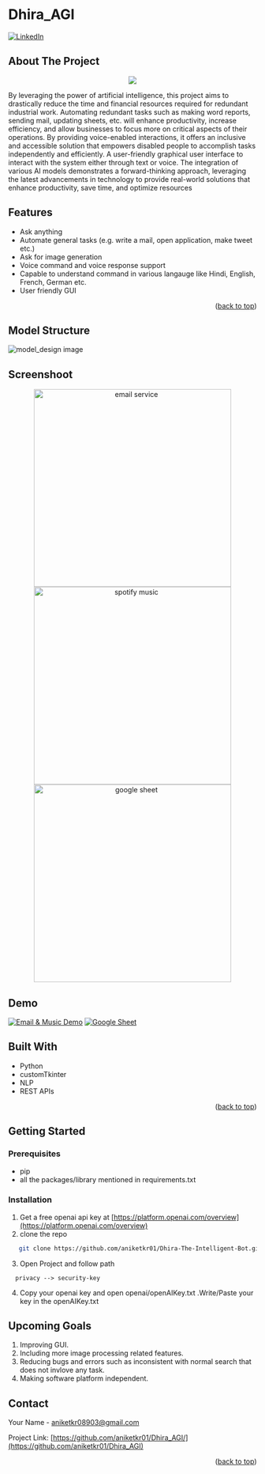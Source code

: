# Dhira_AGI
<a name="readme-top"></a>


[![LinkedIn][linkedin-shield]][linkedin-url]

<!-- ABOUT THE PROJECT -->
## About The Project

<p align='center'><img src='./resources/images/homepage.png'></p>
<!-- [![Product Name Screen Shot][product-screenshot]]() -->
By leveraging the power of artificial intelligence, this project aims to drastically reduce the time and financial resources required for redundant industrial work. Automating redundant tasks such as making word reports, sending mail, updating sheets, etc. will enhance productivity, increase efficiency, and allow businesses to focus more on critical aspects of their operations.
By providing voice-enabled interactions, it offers an inclusive and accessible solution that empowers disabled people to accomplish tasks independently and efficiently.
A user-friendly graphical user interface to interact with the system either through text or voice.
The integration of various AI models demonstrates a forward-thinking approach, leveraging the latest advancements in technology to provide real-world solutions that enhance productivity, save time, and optimize resources

## Features
* Ask anything
* Automate general tasks (e.g. write a mail, open application, make tweet etc.)
* Ask for image generation
* Voice command and voice response support
* Capable to understand command in various langauge like Hindi, English, French, German etc.
* User friendly GUI

<p align="right">(<a href="#readme-top">back to top</a>)</p>



## Model Structure
![model_design image](./resources/images/architecture.jpg "model design")

## Screenshoot
<div align='center'><img src='./resources/images/email_trial.png' alt='email service' height="400"></div>
<div align='center'><img src='./resources/images/musical_trial.png' alt='spotify music' height="400"></div>
<div align='center'><img src='./resources/images/sheet_trial.png' alt='google sheet' height="400"></div>
<!-- ![email_service](./resources/images/email_trial.png "email service")
![music_service](./resources/images/musical_trial.png "spotify music")
![sheet_service](./resources/images/sheet_trial.png "google sheet") -->

## Demo
[![Email & Music Demo](./resources/images/preview1.png)](https://drive.google.com/file/d/1OrHzA-UX8uedrn077C-LoKJTel4F_UxC/view?usp=sharing)
[![Google Sheet](./resources/images/preview2.png)](https://drive.google.com/file/d/1Os1-qySyCDyctFq9etApNCpbL6YoYQ0y/view?usp=sharing)
## Built With

* Python
* customTkinter
* NLP
* REST APIs

<p align="right">(<a href="#readme-top">back to top</a>)</p>

## Getting Started

### Prerequisites
  * pip
  * all the packages/library mentioned in requirements.txt

### Installation

1. Get a free openai api key at [https://platform.openai.com/overview](https://platform.openai.com/overview)
2. clone the repo
  ```sh
     git clone https://github.com/aniketkr01/Dhira-The-Intelligent-Bot.git
  ```
3. Open Project and follow path
  ```
    privacy --> security-key
  ```
4. Copy your openai key and open openai/openAIKey.txt .Write/Paste your key in the openAIKey.txt

## Upcoming Goals
1. Improving GUI.
2. Including more image processing related features.
3. Reducing bugs and errors such as inconsistent with normal search that does not invlove any task.
4. Making software platform independent.

<!-- CONTACT -->
## Contact

Your Name -  aniketkr08903@gmail.com

Project Link: [https://github.com/aniketkr01/Dhira_AGI/](https://github.com/aniketkr01/Dhira_AGI)

<p align="right">(<a href="#readme-top">back to top</a>)</p>

<!-- MARKDOWN LINKS & IMAGES -->
[linkedin-shield]: https://img.shields.io/badge/-LinkedIn-black.svg?style=for-the-badge&logo=linkedin&colorB=555
[linkedin-url]: https://www.linkedin.com/in/aniket-kumar-469465231/
[product-screenshot]: resources/images/homepage.png
[python]: https://img.freepik.com/free-icon/snakes_318-368381.jpg
[python-url]: https://pypi.org/
